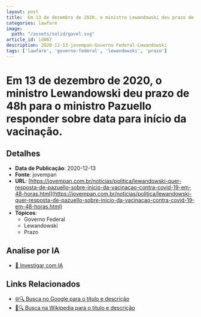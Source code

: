 ```yaml
---
layout: post
title:  Em 13 de dezembro de 2020, o ministro Lewandowski deu prazo de 48h para o ministro Pazuello responder sobre data para início da vacinação.
categories: lawfare
image: 
  path: "/assets/solid/gavel.svg"
article_id: id067
description: 2020-12-13-jovempan-Governo Federal-Lewandowski
tags: ['lawfare', 'governo-federal', 'lewandowski', 'prazo']
---
```


# Em 13 de dezembro de 2020, o ministro Lewandowski deu prazo de 48h para o ministro Pazuello responder sobre data para início da vacinação.

## Detalhes
- **Data de Publicação**: 2020-12-13
- **Fonte**: jovempan
- **URL**: [https://jovempan.com.br/noticias/politica/lewandowski-quer-resposta-de-pazuello-sobre-inicio-da-vacinacao-contra-covid-19-em-48-horas.html](https://jovempan.com.br/noticias/politica/lewandowski-quer-resposta-de-pazuello-sobre-inicio-da-vacinacao-contra-covid-19-em-48-horas.html)
- **Tópicos**:
  - Governo Federal
  - Lewandowski
  - Prazo

## Analise por IA
- [🤖 Investigar com IA](https://www.perplexity.ai/search?q=%22not%C3%ADcia%20artigo%20Brasil%22%20Em%2013%20de%20dezembro%20de%202020%2C%20o%20ministro%20Lewandowski%20deu%20prazo%20de%2048h%20para%20o%20ministro%20Pazuello%20responder%20sobre%20data%20para%20in%C3%ADcio%20da%20vacina%C3%A7%C3%A3o.%20jovempan%202020-12-13)

## Links Relacionados
- [🌐🔍 Busca no Google para o título e descrição](https://www.google.com/search?q=%22not%C3%ADcia%20artigo%20Brasil%22%20Em%2013%20de%20dezembro%20de%202020%2C%20o%20ministro%20Lewandowski%20deu%20prazo%20de%2048h%20para%20o%20ministro%20Pazuello%20responder%20sobre%20data%20para%20in%C3%ADcio%20da%20vacina%C3%A7%C3%A3o.%20jovempan%202020-12-13)
- [📖🔍 Busca na Wikipedia para o título e descrição](https://pt.wikipedia.org/w/index.php?search=%22not%C3%ADcia%20artigo%20Brasil%22%20Em%2013%20de%20dezembro%20de%202020%2C%20o%20ministro%20Lewandowski%20deu%20prazo%20de%2048h%20para%20o%20ministro%20Pazuello%20responder%20sobre%20data%20para%20in%C3%ADcio%20da%20vacina%C3%A7%C3%A3o.%20jovempan%202020-12-13)

